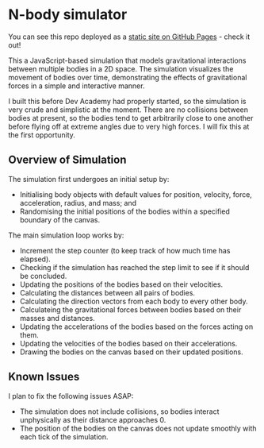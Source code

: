 # N-body simulator

You can see this repo deployed as a [static site on GitHub Pages](https://cburkeg.github.io/N-body-simulator/index.html) - check it out!

This a JavaScript-based simulation that models gravitational interactions between multiple bodies in a 2D space. The simulation visualizes the movement of bodies over time, demonstrating the effects of gravitational forces in a simple and interactive manner.

I built this before Dev Academy had properly started, so the simulation is very crude and simplistic at the moment. There are no collisions between bodies at present, so the bodies tend to get arbitrarily close to one another before flying off at extreme angles due to very high forces. I will fix this at the first opportunity.

## Overview of Simulation

The simulation first undergoes an initial setup by:
- Initialising body objects with default values for position, velocity, force, acceleration, radius, and mass; and
- Randomising the initial positions of the bodies within a specified boundary of the canvas.

The main simulation loop works by:
- Increment the step counter (to keep track of how much time has elapsed).
- Checking if the simulation has reached the step limit to see if it should be concluded.
- Updating the positions of the bodies based on their velocities.
- Calculating the distances between all pairs of bodies.
- Calculating the direction vectors from each body to every other body.
- Calculateing the gravitational forces between bodies based on their masses and distances.
- Updating the accelerations of the bodies based on the forces acting on them.
- Updating the velocities of the bodies based on their accelerations.
- Drawing the bodies on the canvas based on their updated positions.

## Known Issues

I plan to fix the following issues ASAP:
- The simulation does not include collisions, so bodies interact unphysically as their distance approaches 0.
- The position of the bodies on the canvas does not update smoothly with each tick of the simulation. 
